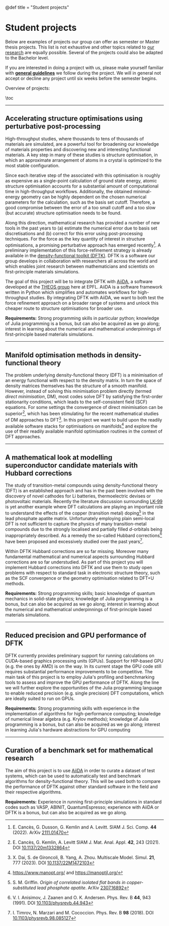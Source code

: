 @def title = "Student projects"

# Student projects
Below are examples of projects our group can offer as semester or Master thesis projects.
This list is not exhaustive and other topics related to [our research](/research)
are equally possible. Several of the projects could also be adapted to the Bachelor level.

If you are interested in doing a project with us,
please make yourself familiar with **[general guidelines](/student_projects/guidelines)**
we follow during the project.
We will in general not accept or decline any project
until six weeks before the semester begins.

Overview of projects:

\toc

----

## Accelerating structure optimisations using perturbative post-processing
High-throughput studies, where thousands to tens of thousands of materials are
simulated, are a powerful tool for broadening our knowledge of materials
properties and discovering new and interesting functional materials. A key step
in many of these studies is structure optimisation, in which an approximate
arrangement of atoms in a crystal is optimized to the most stable
configuration.

Since each iterative step of the associated with this optimisation is roughly
as expensive as a single-point calculation of ground state energy, atomic
structure optimisation accounts for a substantial amount of computational time
in high-throughput workflows. Additionally, the obtained minimal-energy
geometry can be highly dependent on the chosen numerical parameters for the
calculation, such as the basis set cutoff. Therefore, a good compromise between
the error of a too small cutoff and a too slow (but accurate) structure
optimisation needs to be found.

Along this direction, mathematical research has provided a number of new tools
in the past years to (a) estimate the numerical error due to basis set
discretisations and (b) correct for this error using post-processing
techniques. For the force as the key quantity of interest in structure
optimisations, a promising perturbative approach has emerged recently[^CDKL2022].
A preliminary implementation of this force-refinement strategy is already
available in the [density-functional toolkit (DFTK)](https://dftk.org).
DFTK is a software our group develops in collaboration with researchers all
across the world and which enables joint research between
mathematicians and scientists on first-principle materials simulations.

The goal of this project will be to integrate DFTK with [AiiDA](https://www.aiida.net/),
a software developed at the [THEOS group](http://theossrv1.epfl.ch/) here at EPFL.
AiiDA is a software framework written in Python
which simplifies and automates workflows for high-throughput studies. By
integrating DFTK with AiiDA, we want to both test the force refinement approach
on a broader range of systems and unlock this cheaper route to structure
optimisations for broader use.

**Requirements:**
Strong programming skills in particular python;
knowledge of Julia programming is a bonus, but can also be acquired as we go along;
interest in learning about the numerical and mathematical underpinnings of
first-principle based materials simulations.

[^CDKL2022]: E. Cancès, G. Dusson, G. Kemlin and A. Levitt. SIAM J. Sci. Comp. **44** (2022). ArXiv [2111.01470](https://arxiv.org/abs/2111.01470v2)
[^Aiida]: S. Huber, et al. Scientific Data. **7**, 300 (2020). https://www.aiida.net/

----

## Manifold optimisation methods in density-functional theory

The problem underlying density-functional theory (DFT) is a minimisation of an energy functional
with respect to the density matrix. In turn the space of density matrices themselves
has the structure of a smooth manifold. However, instead of solving this minimisation
problem directly (termed *direct minimisation*, DM), most
codes solve DFT by satisfying the first-order stationarity conditions,
which leads to the self-consistent field (SCF) equations.
For some settings the convergence of direct minimisation can be superior[^CKL2021],
which has been stimulating for the recent mathematical studies
of DM approaches to DFT[^DGYZ2022].
In this project we want to build upon the readily available software stacks
for optimisations on manifolds[^Manopt] and explore the use of their readily
available manifold optimisation routines in the context of DFT approaches.

[^CKL2021]: E. Cancès, G. Kemlin, A. Levitt SIAM J. Mat. Anal. Appl. **42**, 243 (2021). DOI [10.1137/20m1332864](http://dx.doi.org/10.1137/20m1332864)
[^DGYZ2022]: X. Dai, S. de Gironcoli, B. Yang, A. Zhou. Multiscale Model. Simul. **21**, 777 (2023). DOI [10.1137/22M1472103](https://doi.org/10.1137/22M1472103)
[^Manopt]: https://www.manopt.org/ and https://manoptjl.org/

----

## A mathematical look at modelling superconductor candidate materials with Hubbard corrections
The study of transition-metal compounds using density-functional theory (DFT) is an established approach
and has in the past been involved with the discovery of novel cathodes for Li batteries,
thermoelectric devises or photovoltaic materials. Recently the literature discussion surrounding
[LK-99](https://en.wikipedia.org/wiki/LK-99) is yet another example where DFT calculations
are playing an important role to understand the effects of the copper (transition metal)
doping[^Lk99griffin] in the lead phosphate apatite matrix. Unfortunately employing plain
semi-local DFT is not sufficient to capture the physics of many transition-metal compounds
due to the strongly localised and partially filled $d$-orbitals being inappropriately
described. As a remedy the so-called Hubbard corrections[^Hubbard] have been proposed
and excessively studied over the past years[^SelfConsistentU].

Within DFTK Hubbard corrections are so far missing.
Moreover many fundamental mathematical and numerical aspects
surrounding Hubbard corrections are so far understudied.
As part of this project you will implement Hubbard corrections into DFTK
and use them to study open problems with respect to standard task
in electronic structure theory, such as the SCF convergence
or the geometry optimisation related to DFT+U methods.

**Requirements:**
Strong programming skills; basic knowledge of quantum mechanics in solid-state physics;
knowledge of Julia programming is a bonus, but can also be acquired as we go along;
interest in learning about the numerical and mathematical underpinnings of
first-principle based materials simulations.

[^Lk99griffin]: S. M. Griffin. *Origin of correlated isolated flat bands in copper-substituted lead phosphate apatite*. ArXiv [2307.16892](https://arxiv.org/pdf/2307.16892.pdf)
[^Hubbard]: V. I. Anisimov, J. Zaanen and O. K. Andersen. Phys. Rev. B **44**, 943 (1991). DOI [10.1103/physrevb.44.943](http://dx.doi.org/10.1103/physrevb.44.943)
[^SelfConsistentU]: I. Timrov, N. Marzari and M. Cococcion. Phys. Rev. B **98** (2018). DOI [10.1103/physrevb.98.085127](http://dx.doi.org/10.1103/physrevb.98.085127)

----

## Reduced precision and GPU performance of DFTK

DFTK currently provides preliminary support for running calculations on
CUDA-based graphics processing units (GPUs). Support for HIP-based GPU
(e.g. the ones by AMD) is on the way. In its current stage the GPU code
still requires substantial performance improvements to be competitive.
The main task of this project is to employ Julia's profiling and benchmarking
tools to assess and improve the GPU performance of DFTK. Along the line
we will further explore the opportunities of the Julia programming language
to enable reduced precision (e.g. single precision) DFT computations,
which are ideally suited to run on GPUs.
<!---
In this project we want to explore the opportunities of the Julia
programming language for performing mixed-precision computation is density functional theory.
For this we will explore where single precision computations introduce inaccuracies
and develop countermeasures using e.g. specific mixed-precision algorithms
or iterative post-processing techniques.

Along the lines
you will learn how GPU programming in Julia works and how to improve the
performance of a Julia code towards the HPC regime.
--->

**Requirements:**
Strong programming skills with experience in the implementation of algorithms
for high-performance computing;
knowledge of numerical linear algebra (e.g. Krylov methods);
knowledge of Julia programming is a bonus, but can also be acquired as we go along;
interest in learning Julia's hardware abstractions for GPU computing


<!--

----

## Tailored initial guesses for DFT using equivariant neural networks

Most commonly the energy minimisation underlying DFT is solved using the self-consistent
field procedure (SCF), which uses an iterative procedure to find the converged DFT
density as a fixed-point. To start the SCF iterations an initial guess density
is required, which most commonly is generated by simply adding the density of the
atoms of a corresponding molecule or solid (superposition guess). This is not only very simple,
but also works very well and for many practical applications SCF calculations
converge in less than 20 iterations.

However, in particular whenever the electronic structure is non-trivial
(e.g. magnetism, unusual spin polarisation), completely neglecting the electronic
interaction between atomic densities in the initial guess represents a severe
drawback. In practice often 40 or more SCF iteration can be required for
such cases to obtain convergence. Especially for this setting a data-driven
approach, which takes the *converged* densities from previous calculations
into account to predict an initial guess for a similar chemical system
is a promising approach. As has been noted in previous works[^uncertanties]
this requires considerable care to ensure that the data-driven initial guess
is truly an improvement over the simple, yet effective superposition guess.
Moreover especially for the tricky cases it is crucial to ensure that
natural symmetries in the problem are respected when the initial guess
is predicted, to not misguide the numerical procedure.

To overcome these challenges in this project we will employ equivariant
neural networks as implemented in the [e3nn](https://github.com/e3nn/e3nn)
package[^e3nn] in conjunction with [DFTK](https://dftk.org). This package
has in particular the capabilities to take appropriate symmetries
into account both when learning the network and when predicting.
Additionally we will employ strategies to monitor the uncertainties
of the predicted density guesses
such that we can safely target the challenging compounds,
where most can be gained from a better initial guess.
This project will be conducted in collaboration
with the [atomic architects group](https://atomicarchitects.github.io/) from MIT,
which develops e3nn.

**Requirements:**
Strong programming skills, ideally in Julia or Python;
basic knowledge of quantum mechanics in solid-state physics;
basic experience with data-driven methods or machine learning;
interest in learning about the numerical and mathematical underpinnings of
first-principle based materials simulations.

[^uncertanties]: A. Fowler, C. Pickard, J. Elliott. J. Phys. Mater. **2**, 034001 (2019) DOI [10.1088/2515-7639/ab0b4a](http://dx.doi.org/10.1088/2515-7639/ab0b4a)
[^e3nn]: M. Geiger and T. Smidt *e3nn: Euclidean Neural Networks*. ArXiv [2207.09453](https://arxiv.org/abs/2207.09453)

-->

----

## Curation of a benchmark set for mathematical research
The aim of this project is to use [AiiDA](https://www.aiida.net/)
in order to curate a dataset of test systems,
which can be used to automatically
test and benchmark algorithms
for density-functional theory.
This will be used both to compare the performance of DFTK
against other standard software in the field
and their respective algorithms.

**Requirements:**
Experience in running first-principle simulations in standard codes
such as VASP, ABINIT, QuantumEspresso; experience with AiiDA or DFTK is a bonus,
but can also be acquired as we go along.

